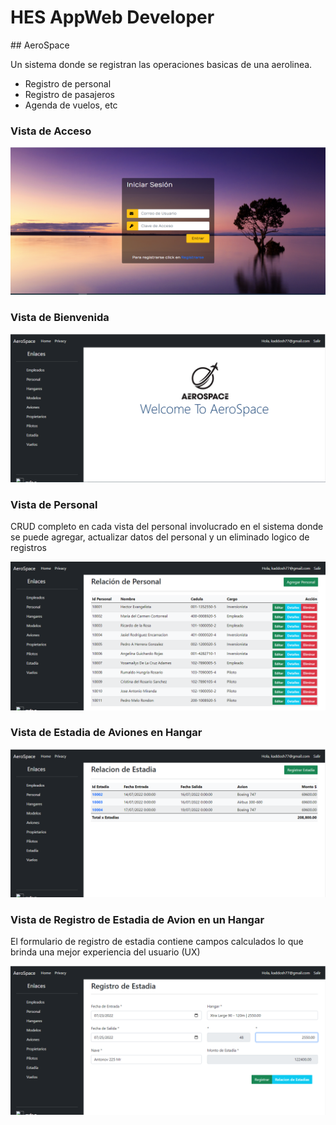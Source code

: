 <link rel="shortcut icon" type="image/png" href="imgs/aero-space-icono.png">
<link href="https://cdn.jsdelivr.net/npm/bootstrap@5.2.0/dist/css/bootstrap.min.css" rel="stylesheet" integrity="sha384-gH2yIJqKdNHPEq0n4Mqa/HGKIhSkIHeL5AyhkYV8i59U5AR6csBvApHHNl/vI1Bx" crossorigin="anonymous">
<h1 id="main_title">  HES AppWeb Developer </h1>
## AeroSpace

Un sistema donde se registran las operaciones basicas de una aerolinea.
- Registro de personal
- Registro de pasajeros
- Agenda de vuelos, etc

### Vista de Acceso
![Image](imgs/login.PNG)

### Vista de Bienvenida
![Image](imgs/welcomeview.PNG)

### Vista de Personal
CRUD completo en cada vista del personal involucrado en el sistema donde se puede agregar, actualizar datos del personal y un eliminado logico de registros

![Image](imgs/viewpersonal.PNG)

### Vista de Estadia de Aviones en Hangar
![Image](imgs/relacionestadias.PNG)

### Vista de Registro de Estadia de Avion en un Hangar
El formulario de registro de estadia contiene campos calculados lo que brinda una mejor experiencia del usuario (UX)

![Image](imgs/registroestadiasaviones.PNG)
